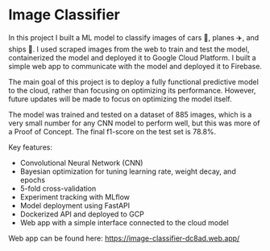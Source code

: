# Image Classifier

In this project I built a ML model to classify images of cars 🚗, planes ✈️, and ships 🚤. I used scraped images from the web to train and test the model, containerized the model and deployed it to Google Cloud Platform.
I built a simple web app to communicate with the model and deployed it to Firebase.

The main goal of this project is to deploy a fully functional predictive model to the cloud, rather than focusing on optimizing its performance. However, future updates will be made to focus on optimizing the model itself.

The model was trained and tested on a dataset of 885 images, which is a very small number for any CNN model to perform well, but this was more of a Proof of Concept. The final f1-score on the test set is 78.8%.

Key features:

- Convolutional Neural Network (CNN)
- Bayesian optimization for tuning learning rate, weight decay, and epochs
- 5-fold cross-validation
- Experiment tracking with MLflow
- Model deployment using FastAPI
- Dockerized API and deployed to GCP
- Web app with a simple interface connected to the cloud model

Web app can be found here: https://image-classifier-dc8ad.web.app/

